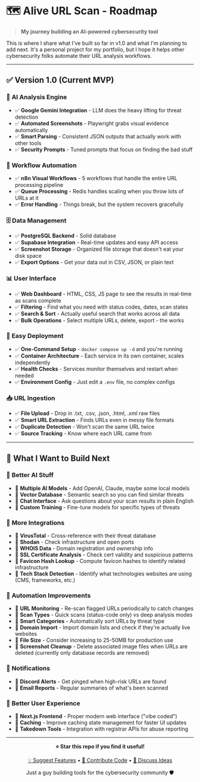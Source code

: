 # 🗺️ Alive URL Scan - Roadmap

> **My journey building an AI-powered cybersecurity tool**

This is where I share what I've built so far in v1.0 and what I'm planning to add next. It's a personal project for my portfolio, but I hope it helps other cybersecurity folks automate their URL analysis workflows.

---

## ✅ Version 1.0 (Current MVP)

### 🎯 **AI Analysis Engine**
- ✅ **Google Gemini Integration** - LLM does the heavy lifting for threat detection
- ✅ **Automated Screenshots** - Playwright grabs visual evidence automatically
- ✅ **Smart Parsing** - Consistent JSON outputs that actually work with other tools
- ✅ **Security Prompts** - Tuned prompts that focus on finding the bad stuff

### 🔄 **Workflow Automation**
- ✅ **n8n Visual Workflows** - 5 workflows that handle the entire URL processing pipeline
- ✅ **Queue Processing** - Redis handles scaling when you throw lots of URLs at it
- ✅ **Error Handling** - Things break, but the system recovers gracefully

### 🗄️ **Data Management**
- ✅ **PostgreSQL Backend** - Solid database
- ✅ **Supabase Integration** - Real-time updates and easy API access
- ✅ **Screenshot Storage** - Organized file storage that doesn't eat your disk space
- ✅ **Export Options** - Get your data out in CSV, JSON, or plain text

### 📊 **User Interface**
- ✅ **Web Dashboard** - HTML, CSS, JS page to see the results in real-time as scans complete
- ✅ **Filtering** - Find what you need with status codes, dates, scan states
- ✅ **Search & Sort** - Actually useful search that works across all data
- ✅ **Bulk Operations** - Select multiple URLs, delete, export - the works

### 🐳 **Easy Deployment**
- ✅ **One-Command Setup** - `docker compose up -d` and you're running
- ✅ **Container Architecture** - Each service in its own container, scales independently
- ✅ **Health Checks** - Services monitor themselves and restart when needed
- ✅ **Environment Config** - Just edit a `.env` file, no complex configs

### 📥 **URL Ingestion**
- ✅ **File Upload** - Drop in .txt, .csv, .json, .html, .xml raw files
- ✅ **Smart URL Extraction** - Finds URLs even in messy file formats
- ✅ **Duplicate Detection** - Won't scan the same URL twice
- ✅ **Source Tracking** - Know where each URL came from

---

## 🚀 What I Want to Build Next

### 🧠 **Better AI Stuff**
- 🔄 **Multiple AI Models** - Add OpenAI, Claude, maybe some local models
- 🔄 **Vector Database** - Semantic search so you can find similar threats
- 🔄 **Chat Interface** - Ask questions about your scan results in plain English
- 🔄 **Custom Training** - Fine-tune models for specific types of threats

### 🔗 **More Integrations**
- 🔄 **VirusTotal** - Cross-reference with their threat database
- 🔄 **Shodan** - Check infrastructure and open ports
- 🔄 **WHOIS Data** - Domain registration and ownership info
- 🔄 **SSL Certificate Analysis** - Check cert validity and suspicious patterns
- 🔄 **Favicon Hash Lookup** - Compute favicon hashes to identify related infrastructure
- 🔄 **Tech Stack Detection** - Identify what technologies websites are using (CMS, frameworks, etc.)

### 🎯 **Automation Improvements**
- 🔄 **URL Monitoring** - Re-scan flagged URLs periodically to catch changes
- 🔄 **Scan Types** - Quick scans (status-code only) vs deep analysis modes
- 🔄 **Smart Categories** - Automatically sort URLs by threat type
- 🔄 **Domain Import** - Import domain lists and check if they're actually live websites
- 🔄 **File Size** - Consider increasing to 25-50MB for production use
- 🔄 **Screenshot Cleanup** - Delete associated image files when URLs are deleted (currently only database records are removed)

### 🔔 **Notifications**
- 🔄 **Discord Alerts** - Get pinged when high-risk URLs are found
- 🔄 **Email Reports** - Regular summaries of what's been scanned

### 📱 **Better User Experience**
- 🔄 **Next.js Frontend** - Proper modern web interface ("vibe coded")
- 🔄 **Caching** - Improve caching state management for faster UI updates
- 🔄 **Takedown Tools** - Integration with registrar APIs for abuse reporting

---

<div align="center">

**⭐ Star this repo if you find it useful!**

[💡 Suggest Features](https://github.com/brunosergi/alive-url-scan/issues) • [🤝 Contribute Code](https://github.com/brunosergi/alive-url-scan/pulls) • [💬 Discuss Ideas](https://github.com/brunosergi/alive-url-scan/discussions)

Just a guy building tools for the cybersecurity community 🛡️

</div>